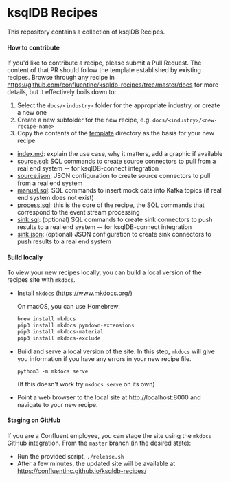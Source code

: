 # ksqlDB Recipes

This repository contains a collection of ksqlDB Recipes.

#### How to contribute

If you'd like to contribute a recipe, please submit a Pull Request.
The content of that PR should follow the template established by existing recipes.
Browse through any recipe in https://github.com/confluentinc/ksqldb-recipes/tree/master/docs for more details, but it effectively boils down to:

1. Select the `docs/<industry>` folder for the appropriate industry, or create a new one
2. Create a new subfolder for the new recipe, e.g. `docs/<industry>/<new-recipe-name>`
3. Copy the contents of the [template](template) directory as the basis for your new recipe

- [index.md](template/index.md): explain the use case, why it matters, add a graphic if available
- [source.sql](template/source.sql): SQL commands to create source connectors to pull from a real end system -- for ksqlDB-connect integration
- [source.json](template/source.json): JSON configuration to create source connectors to pull from a real end system
- [manual.sql](template/manual.sql): SQL commands to insert mock data into Kafka topics (if real end system does not exist)
- [process.sql](template/process.sql): this is the core of the recipe, the SQL commands that correspond to the event stream processing
- [sink.sql](template/sink.sql): (optional) SQL commands to create sink connectors to push results to a real end system -- for ksqlDB-connect integration
- [sink.json](template/sink.json): (optional) JSON configuration to create sink connectors to push results to a real end system

#### Build locally

To view your new recipes locally, you can build a local version of the recipes site with `mkdocs`.

- Install `mkdocs` (https://www.mkdocs.org/)

    On macOS, you can use Homebrew:
    ```bash
    brew install mkdocs
    pip3 install mkdocs pymdown-extensions
    pip3 install mkdocs-material
    pip3 install mkdocs-exclude
    ```

- Build and serve a local version of the site. In this step, `mkdocs` will give you information if you have any errors in your new recipe file.
    ```
    python3 -m mkdocs serve  
    ```
    
    (If this doesn't work try `mkdocs serve` on its own)

- Point a web browser to the local site at http://localhost:8000 and navigate to your new recipe.

#### Staging on GitHub

If you are a Confluent employee, you can stage the site using the `mkdocs` GitHub integration. From the `master` branch (in the desired state):
- Run the provided script, `./release.sh`
- After a few minutes, the updated site will be available at https://confluentinc.github.io/ksqldb-recipes/

